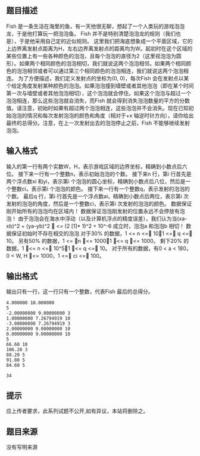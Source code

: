 


## 题目描述
Fish 是一条生活在海里的鱼，有一天他很无聊，想起了一个人类玩的游戏泡泡龙，于是他打算玩一把泡泡鱼。
Fish 并不是特别清楚泡泡龙的规则（我们也是），于是他采用自己定的近似规则。
这里我们把海底想象成一个平面区域，它的上边界离发射点距离为H，左右边界离发射点的距离均为W。起初时在这个区域的某些位置上有一些各种颜色的泡泡，且每个泡泡的直径为2（这里视泡泡为圆形）。如果两个相同颜色的泡泡相切，我们就说这两个泡泡相邻。如果两个相同颜色的泡泡相邻或者可以通过第三个相同颜色的泡泡相连，我们就说这两个泡泡相连。
为了方便描述，我们定义发射点的坐标为(0, 0)，每次Fish 会在发射点以某个给定角度发射某种颜色的泡泡。如果泡泡撞到墙壁或者其他泡泡（即在某个时间第一次与墙壁或者其他泡泡相切），这个泡泡就会停住。如果这个泡泡与超过一个泡泡相连，那么这些泡泡就会消失，而Fish 就会得到消失泡泡数量的平方的分数值。请注意，初始时如果有超过两个泡泡相连，这些泡泡并不会消失。现在已知初始泡泡的情况和每次发射泡泡的颜色和角度（相对于+x 轴逆时针方向），请你给出最终的总得分。注意，在上一次发射出去的泡泡停止之前，Fish 不能够继续发射泡泡。
## 输入格式
输入的第一行有两个实数W，H，表示游戏区域的边界坐标，精确到小数点后六位。
接下来一行有一个整数n，表示初始泡泡的个数。
接下来n 行，第i 行首先是两个浮点数xi 和yi，表示第i 个泡泡的圆心坐标，精确到小数点后八位，然后是一个整数ci，表示第i 个泡泡的颜色。
接下来一行有一个整数q，表示发射的泡泡的个数。
最后q 行，第i 行首先是一个浮点数ai，精确到小数点后两位，表示第i 次发射的泡泡的角度，然后是一个整数ci，表示第i 次发射的泡泡的颜色。
数据保证刚开始所有的泡泡均在区域内！
数据保证泡泡刚发射的位置永远不会停放有泡泡！
由于泡泡会在海水中浮动（以及计算机浮点的精度误差），我们认为当(xa-xb)^2 + (ya-yb)^2  <= (2 [1]* 1)^2 + 10^-6
成立时，泡泡a 和泡泡b 相切！
数据保证初始时不存在相交的泡泡
对于30% 的数据，1 <= n <= 10，1 <= q <= 10。
另有50% 的数据，1 <= n <= 1000，1 <= q <= 1000。
剩下20% 的数据，1 <= n <= 10^5，1 <= q <= 10。
对于所有的数据，有0 < a < 180，0 < W, H <= 1000，1 <= ci <= 100。
## 输出格式
输出只有一行，这一行只有一个整数，代表Fish 最后的总得分。

```input1
4.000000 10.000000
5
-2.00000000 9.00000000 3
1.00000000 7.26794919 10
-3.00000000 7.26794919 3
2.00000000 9.00000000 10
0.00000000 9.00000000 10
5
66.60 10
106.20 3
88.20 5
91.80 5
84.60 5 

```

```output1
34
```

## 提示
应上传者要求，此系列试题不公开,如有异议，本站将删除之。
## 题目来源
没有写明来源


